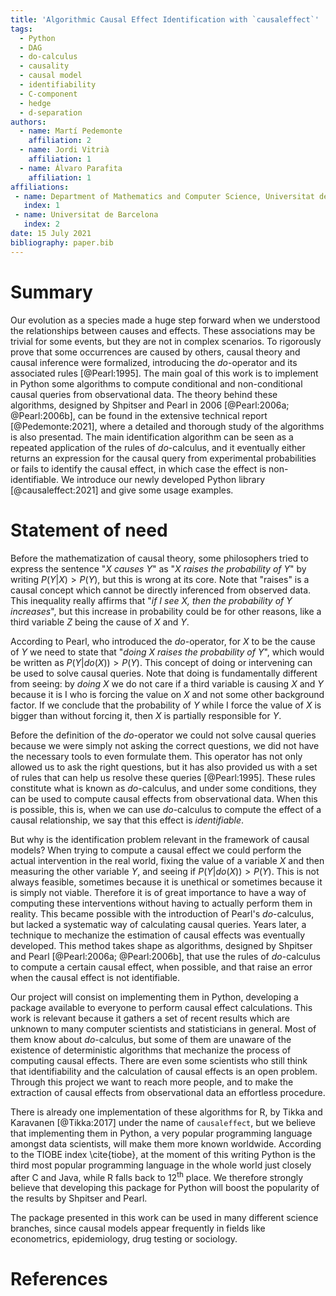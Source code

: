 ```yaml
---
title: 'Algorithmic Causal Effect Identification with `causaleffect`'
tags:
  - Python
  - DAG
  - do-calculus
  - causality
  - causal model
  - identifiability
  - C-component
  - hedge
  - d-separation
authors:
  - name: Martí Pedemonte
    affiliation: 2
  - name: Jordi Vitrià
    affiliation: 1
  - name: Álvaro Parafita
    affiliation: 1
affiliations:
 - name: Department of Mathematics and Computer Science, Universitat de Barcelona
   index: 1
 - name: Universitat de Barcelona
   index: 2
date: 15 July 2021
bibliography: paper.bib
---
```


# Summary

Our evolution as a species made a huge step forward when we understood the relationships between causes and effects. These associations may be trivial for some events, but they are not in complex scenarios. To rigorously prove that some occurrences are caused by others, causal theory and causal inference were formalized, introducing the $do$-operator and its associated rules [@Pearl:1995]. The main goal of this work is to implement in Python some algorithms to compute conditional and non-conditional causal queries from observational data. The theory behind these algorithms, designed by Shpitser and Pearl in 2006 [@Pearl:2006a; @Pearl:2006b], can be found in the extensive technical report [@Pedemonte:2021], where a detailed and thorough study of the algorithms is also presentad. The main identification algorithm can be seen as a repeated application of the rules of $do$-calculus, and it eventually either returns an expression for the causal query from experimental probabilities or fails to identify the causal effect, in which case the effect is non-identifiable. We introduce our newly developed Python library [@causaleffect:2021] and give some usage examples.

# Statement of need

Before the mathematization of causal theory, some philosophers tried to express the sentence "*$X$ causes $Y$*" as "*$X$ raises the probability of $Y$*" by writing $P(Y|X)>P(Y)$, but this is wrong at its core. Note that "raises" is a causal concept which cannot be directly inferenced from observed data. This inequality really affirms that "*if I see $X$, then the probability of $Y$ increases*", but this increase in probability could be for other reasons, like a third variable $Z$ being the cause of $X$ and $Y$.

According to Pearl, who introduced the $do$-operator, for $X$ to be the cause of $Y$ we need to state that "*doing $X$ raises the probability of $Y$*", which would be written as $P(Y|do(X))>P(Y)$. This concept of doing or intervening can be used to solve causal queries. Note that doing is fundamentally different from seeing: by *doing* $X$ we do not care if a third variable is causing $X$ and $Y$ because it is I who is forcing the value on $X$ and not some other background factor. If we conclude that the probability of $Y$ while I force the value of $X$ is bigger than without forcing it, then $X$ is partially responsible for $Y$.

Before the definition of the $do$-operator we could not solve causal queries because we were simply not asking the correct questions, we did not have the necessary tools to even formulate them. This operator has not only allowed us to ask the right questions, but it has also provided us with a set of rules that can help us resolve these queries [@Pearl:1995]. These rules constitute what is known as $do$-calculus, and under some conditions, they can be used to compute causal effects from observational data. When this is possible, this is, when we can use $do$-calculus to compute the effect of a causal relationship, we say that this effect is *identifiable*.

But why is the identification problem relevant in the framework of causal models? When trying to compute a causal effect we could perform the actual intervention in the real world, fixing the value of a variable $X$ and then measuring the other variable $Y$, and seeing if $P(Y|do(X))>P(Y)$. This is not always feasible, sometimes because it is unethical or sometimes because it is simply not viable. Therefore it is of great importance to have a way of computing these interventions without having to actually perform them in reality. This became possible with the introduction of Pearl's $do$-calculus, but lacked a systematic way of calculating causal queries. Years later, a technique to mechanize the estimation of causal effects was eventually developed. This method takes shape as algorithms, designed by Shpitser and Pearl [@Pearl:2006a; @Pearl:2006b], that use the rules of $do$-calculus to compute a certain causal effect, when possible, and that raise an error when the causal effect is not identifiable.

Our project will consist on implementing them in Python, developing a package available to everyone to perform causal effect calculations. This work is relevant because it gathers a set of recent results which are unknown to many computer scientists and statisticians in general. Most of them know about $do$-calculus, but some of them are unaware of the existence of deterministic algorithms that mechanize the process of computing causal effects. There are even some scientists who still think that identifiability and the calculation of causal effects is an open problem. Through this project we want to reach more people, and to make the extraction of causal effects from observational data an effortless procedure.

There is already one implementation of these algorithms for R, by Tikka and Karavanen [@Tikka:2017] under the name of ```causaleffect```, but we believe that implementing them in Python, a very popular programming language amongst data scientists, will make them more known worldwide. According to the TIOBE index \cite{tiobe}, at the moment of this writing Python is the third most popular programming language in the whole world just closely after C and Java, while R falls back to 12<sup>th</sup> place. We therefore strongly believe that developing this package for Python will boost the popularity of the results by Shpitser and Pearl.

The package presented in this work can be used in many different science branches, since causal models appear frequently in fields like econometrics, epidemiology, drug testing or sociology.

# References
